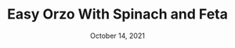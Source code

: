 ---
title: "Easy Orzo With Spinach and Feta"
date: "October 14, 2021"
prepTime: "10 min" 
cookingTime: "20 min"
totalTime: "30 min"
topic: "One Pot"
image: "../../images/default.png"
originalLink: "https://cooking.nytimes.com/recipes/1021485-one-pan-orzo-with-spinach-and-feta"
scottRating: 4
ingredients: [
  {
    name: Butter Substitute,
    amount: 4,
    unit: tbsp
  },
  {
    name: "Scallions",
    preparation: ", sliced thin and trimmed", 
    amount: 7,
    unit: large
  },
  {
    name: Garlic Cloves,
    preparation: ", Minced", 
    amount: 4,
    unit: large
  },
  {
    name: Baby Spinach,
    preparation: ", Lightly Chopped",
    amount: 16,
    unit: oz
  },
  {
    name: Whole Wheat Orzo,
    amount: 16,
    unit: oz 
  },
  {
    name: Lemon Juice,
    amount: 4,
    unit: tsp
  },
  {
    name: Crumbled Feta,
    amount: 5,
    unit: oz
  },
  {
    name: Frozed Peas,
    preparation: ", thawed",
    amount: 1,
    unit: cup
  },
  {
    name: "Chopped Fresh Dill",
    preparation: " (Parsley or Cilantro as a substitute)",
    amount: 2,
    unit: cups
  },
]
directions: [
  "Heat a pot of water for the orzo. Salt the water and cook orzo to instructions. Reserve 1-1.5 cups of liquid for the sauce (we want the starch)",
  "In another large pan, add the water and reduce a bit. Slowly add leafy greens to reduce size and make room in the pot. Add the rest of the ingredients.",
  "Serve and use more cheese and scalions as garnish"
]

---
